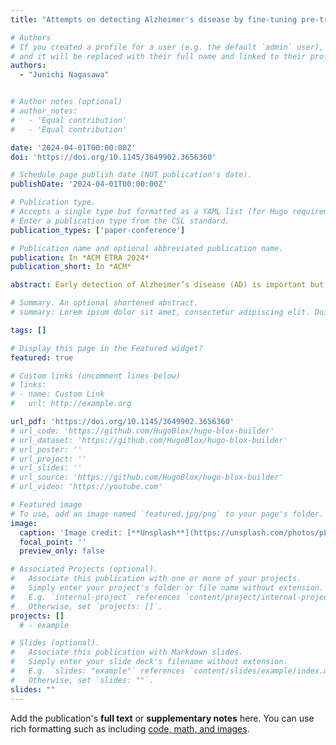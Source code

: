 ```yaml
---
title: "Attempts on detecting Alzheimer's disease by fine-tuning pre-trained model with Gaze Data"

# Authors
# If you created a profile for a user (e.g. the default `admin` user), write the username (folder name) here
# and it will be replaced with their full name and linked to their profile.
authors:
  - "Junichi Nagasawa"


# Author notes (optional)
# author_notes:
#   - 'Equal contribution'
#   - 'Equal contribution'

date: '2024-04-01T00:00:00Z'
doi: 'https://doi.org/10.1145/3649902.3656360'

# Schedule page publish date (NOT publication's date).
publishDate: '2024-04-01T00:00:00Z'

# Publication type.
# Accepts a single type but formatted as a YAML list (for Hugo requirements).
# Enter a publication type from the CSL standard.
publication_types: ['paper-conference']

# Publication name and optional abbreviated publication name.
publication: In *ACM ETRA 2024*
publication_short: In *ACM*

abstract: Early detection of Alzheimer’s disease (AD) is important but difficult. Screening for AD using neuropsychological tests such as mini-mental state examination (MMSE) is time-consuming and burdensome for patients. Recently, several methods have been reported for detecting AD based on eye movements. However, analyzing eye movements requires considerable effort. Although machine learning from eye movement data is a strong candidate for labor-saving, it requires large datasets. In this study, we modify an existing pre-trained deep neural network model, gazeNet, for transfer learning. For evaluation, we exclusively used data from one participant and fine-tuned the model using data from all the remaining participants. We repeated this procedure separately for each of the 14 participants. The results of eye movement during the antisaccade task were not satisfactory for the discrimination of AD, and detailed analysis suggested that the data might potentially have a correlation with MMSE scores in the mild cognitive impairment range.

# Summary. An optional shortened abstract.
# summary: Lorem ipsum dolor sit amet, consectetur adipiscing elit. Duis posuere tellus ac convallis placerat. Proin tincidunt magna sed ex sollicitudin condimentum.

tags: []

# Display this page in the Featured widget?
featured: true

# Custom links (uncomment lines below)
# links:
# - name: Custom Link
#   url: http://example.org

url_pdf: 'https://doi.org/10.1145/3649902.3656360'
# url_code: 'https://github.com/HugoBlox/hugo-blox-builder'
# url_dataset: 'https://github.com/HugoBlox/hugo-blox-builder'
# url_poster: ''
# url_project: ''
# url_slides: ''
# url_source: 'https://github.com/HugoBlox/hugo-blox-builder'
# url_video: 'https://youtube.com'

# Featured image
# To use, add an image named `featured.jpg/png` to your page's folder.
image:
  caption: 'Image credit: [**Unsplash**](https://unsplash.com/photos/pLCdAaMFLTE)'
  focal_point: ''
  preview_only: false

# Associated Projects (optional).
#   Associate this publication with one or more of your projects.
#   Simply enter your project's folder or file name without extension.
#   E.g. `internal-project` references `content/project/internal-project/index.md`.
#   Otherwise, set `projects: []`.
projects: []
  # - example

# Slides (optional).
#   Associate this publication with Markdown slides.
#   Simply enter your slide deck's filename without extension.
#   E.g. `slides: "example"` references `content/slides/example/index.md`.
#   Otherwise, set `slides: ""`.
slides: ""
---
```


<!-- {{% callout note %}}
Click the _Cite_ button above to demo the feature to enable visitors to import publication metadata into their reference management software.
{{% /callout %}} -->

<!-- {{% callout note %}}
Create your slides in Markdown - click the _Slides_ button to check out the example.
{{% /callout %}} -->

Add the publication's **full text** or **supplementary notes** here. You can use rich formatting such as including [code, math, and images](https://docs.hugoblox.com/content/writing-markdown-latex/).
